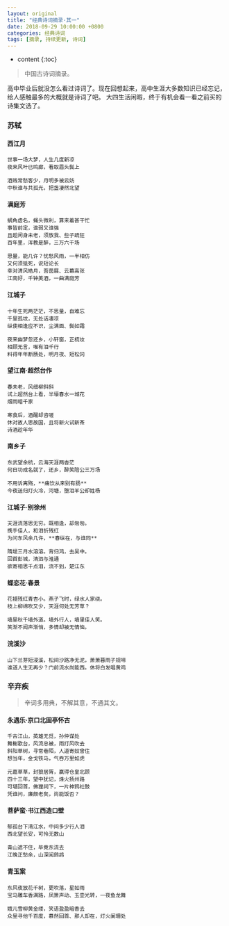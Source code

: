 ```yaml
---
layout: original
title: "经典诗词摘录·其一"
date: 2018-09-29 10:00:00 +0800 
categories: 经典诗词
tags: [摘录, 持续更新, 诗词]
---
```

* content
{:toc}


> 中国古诗词摘录。

<!-- more -->

高中毕业后就没怎么看过诗词了。现在回想起来，高中生涯大多数知识已经忘记，给人感触最多的大概就是诗词了吧。
大四生活闲暇，终于有机会看一看之前买的诗集文选了。

### 苏轼
#### 西江月
    
    世事一场大梦，人生几度新凉
    夜来风叶已鸣廊，看取眉头鬓上

    酒贱常愁客少，月明多被云妨
    中秋谁与共孤光，把盏凄然北望

#### 满庭芳

    蜗角虚名，蝇头微利，算来着甚干忙
    事皆前定，谁弱又谁强
    且趁闲身未老，须放我、些子疏狂
    百年里，浑教是醉，三万六千场

    思量，能几许？忧愁风雨，一半相仿
    又何须抵死，说短论长
    幸对清风皓月，苔茵展、云幕高张
    江南好，千钟美酒，一曲满庭芳

#### 江城子

    十年生死两茫茫，不思量，自难忘
    千里孤坟，无处话凄凉
    纵使相逢应不识，尘满面、鬓如霜

    夜来幽梦忽还乡，小轩窗，正梳妆
    相顾无言，唯有泪千行
    料得年年断肠处，明月夜、短松冈

#### 望江南·超然台作

    春未老，风细柳斜斜
    试上超然台上看，半壕春水一城花
    烟雨暗千家

    寒食后，酒醒却咨嗟
    休对故人思故国，且将新火试新茶
    诗酒趁年华

#### 南乡子

    东武望余杭，云海天涯两杳茫
    何日功成名就了，还乡，醉笑陪公三万场

    不用诉离殇，**痛饮从来别有肠**
    今夜送归灯火冷，河塘，堕泪羊公却姓杨

#### 江城子·别徐州

    天涯流落思无穷。既相逢，却匆匆。
    携手佳人，和泪折残红
    为问东风余几许，**春纵在，与谁同**

    隋堤三月水溶溶。背归鸿，去吴中。
    回首彭城，清泗与淮通
    欲寄相思千点泪，流不到，楚江东

#### 蝶恋花·春景

    花褪残红青杏小。燕子飞时，绿水人家绕。
    枝上柳绵吹又少，天涯何处无芳草？

    墙里秋千墙外道。墙外行人，墙里佳人笑。
    笑渐不闻声渐悄，多情却被无情恼。

#### 浣溪沙

    山下兰芽短浸溪，松间沙路净无泥，萧萧暮雨子规啼
    谁道人生无再少？门前流水尚能西。休将白发唱黄鸡

### 辛弃疾
> 辛词多用典，不解其意，不通其文。

#### 永遇乐·京口北固亭怀古

    千古江山，英雄无觅，孙仲谋处
    舞榭歌台，风流总被，雨打风吹去
    斜阳草树，寻常巷陌，人道寄奴曾住
    想当年，金戈铁马，气吞万里如虎

    元嘉草草，封狼居胥，赢得仓皇北顾
    四十三年，望中犹记，烽火扬州路
    可堪回首，佛狸祠下，一片神鸦社鼓
    凭谁问，廉颇老矣，尚能饭否？

#### 菩萨蛮·书江西造口壁

    郁孤台下清江水，中间多少行人泪
    西北望长安，可怜无数山

    青山遮不住，毕竟东流去
    江晚正愁余，山深闻鹧鸪

#### 青玉案

    东风夜放花千树，更吹落，星如雨
    宝马雕车香满路，凤箫声动、玉壶光转，一夜鱼龙舞

    娥儿雪柳黄金缕，笑语盈盈暗香去
    众里寻他千百度，慕然回首、那人却在，灯火阑珊处




